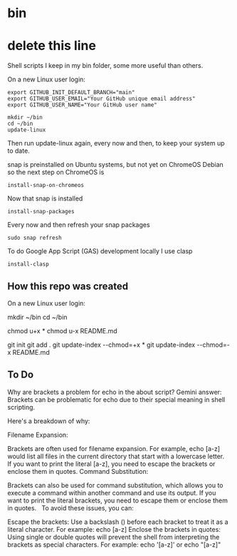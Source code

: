 # bin

# delete this line

Shell scripts I keep in my bin folder, some more useful than others.

On a new Linux user login:
```
export GITHUB_INIT_DEFAULT_BRANCH="main"
export GITHUB_USER_EMAIL="Your GitHub unique email address"
export GITHUB_USER_NAME="Your GitHub user name"

mkdir ~/bin
cd ~/bin
update-linux
```

Then run update-linux again, every now and then, to keep your system up to date.

snap is preinstalled on Ubuntu systems, but not yet on ChromeOS Debian so the next step on ChromeOS is

```
install-snap-on-chromeos
```

Now that snap is installed
```
install-snap-packages
```

Every now and then refresh your snap packages
```
sudo snap refresh
```

To do Google App Script (GAS) development locally I use clasp
```
install-clasp
```

## How this repo was created

On a new Linux user login:

mkdir ~/bin
cd ~/bin

chmod u+x *
chmod u-x README.md

git init
git add .
git update-index --chmod=+x *
git update-index --chmod=-x README.md

## To Do

Why are brackets a problem for echo in the about script?
Gemini answer: Brackets can be problematic for echo due to their special meaning in shell scripting.

Here's a breakdown of why:

Filename Expansion:

Brackets are often used for filename expansion. For example, echo [a-z] would list all files in the current directory that start with a lowercase letter.   
If you want to print the literal [a-z], you need to escape the brackets or enclose them in quotes.
Command Substitution:

Brackets can also be used for command substitution, which allows you to execute a command within another command and use its output.
If you want to print the literal brackets, you need to escape them or enclose them in quotes.   
To avoid these issues, you can:

Escape the brackets: Use a backslash (\) before each bracket to treat it as a literal character. For example: echo \[a-z\]
Enclose the brackets in quotes: Using single or double quotes will prevent the shell from interpreting the brackets as special characters. For example: echo '[a-z]' or echo "[a-z]"
